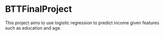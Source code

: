 # BTTFinalProject

This project aims to use logistic regression to predict income given features such as education and age. 
